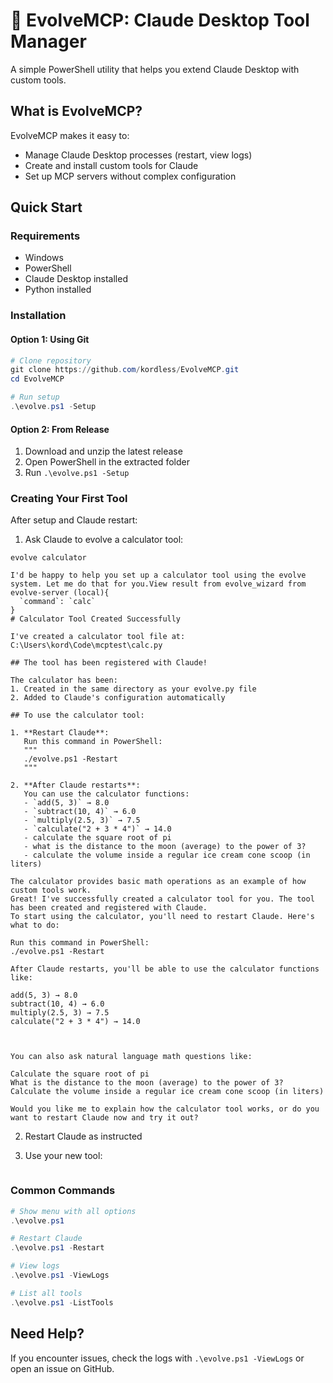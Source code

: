 # 🧠 EvolveMCP: Claude Desktop Tool Manager

A simple PowerShell utility that helps you extend Claude Desktop with custom tools.

## What is EvolveMCP?

EvolveMCP makes it easy to:
- Manage Claude Desktop processes (restart, view logs)
- Create and install custom tools for Claude
- Set up MCP servers without complex configuration

## Quick Start

### Requirements
- Windows
- PowerShell
- Claude Desktop installed
- Python installed

### Installation

#### Option 1: Using Git
```powershell
# Clone repository
git clone https://github.com/kordless/EvolveMCP.git
cd EvolveMCP

# Run setup
.\evolve.ps1 -Setup
```

#### Option 2: From Release
1. Download and unzip the latest release
2. Open PowerShell in the extracted folder
3. Run `.\evolve.ps1 -Setup`

### Creating Your First Tool

After setup and Claude restart:

1. Ask Claude to evolve a calculator tool:
```
evolve calculator
```

```
I'd be happy to help you set up a calculator tool using the evolve system. Let me do that for you.View result from evolve_wizard from evolve-server (local){
  `command`: `calc`
}
# Calculator Tool Created Successfully

I've created a calculator tool file at:
C:\Users\kord\Code\mcptest\calc.py

## The tool has been registered with Claude!

The calculator has been:
1. Created in the same directory as your evolve.py file
2. Added to Claude's configuration automatically

## To use the calculator tool:

1. **Restart Claude**:
   Run this command in PowerShell:
   """
   ./evolve.ps1 -Restart
   """
   
2. **After Claude restarts**:
   You can use the calculator functions:
   - `add(5, 3)` → 8.0
   - `subtract(10, 4)` → 6.0
   - `multiply(2.5, 3)` → 7.5
   - `calculate("2 + 3 * 4")` → 14.0
   - calculate the square root of pi
   - what is the distance to the moon (average) to the power of 3?
   - calculate the volume inside a regular ice cream cone scoop (in liters)

The calculator provides basic math operations as an example of how custom tools work.
Great! I've successfully created a calculator tool for you. The tool has been created and registered with Claude.
To start using the calculator, you'll need to restart Claude. Here's what to do:

Run this command in PowerShell:
./evolve.ps1 -Restart

After Claude restarts, you'll be able to use the calculator functions like:

add(5, 3) → 8.0
subtract(10, 4) → 6.0
multiply(2.5, 3) → 7.5
calculate("2 + 3 * 4") → 14.0



You can also ask natural language math questions like:

Calculate the square root of pi
What is the distance to the moon (average) to the power of 3?
Calculate the volume inside a regular ice cream cone scoop (in liters)

Would you like me to explain how the calculator tool works, or do you want to restart Claude now and try it out?
```

2. Restart Claude as instructed

3. Use your new tool:
```
```

### Common Commands

```powershell
# Show menu with all options
.\evolve.ps1

# Restart Claude
.\evolve.ps1 -Restart

# View logs
.\evolve.ps1 -ViewLogs

# List all tools
.\evolve.ps1 -ListTools
```

## Need Help?

If you encounter issues, check the logs with `.\evolve.ps1 -ViewLogs` or open an issue on GitHub.
